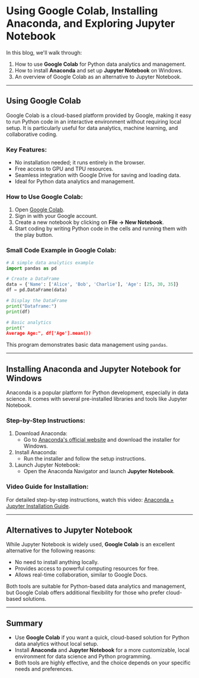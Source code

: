 
# Using Google Colab, Installing Anaconda, and Exploring Jupyter Notebook

In this blog, we'll walk through:
1. How to use **Google Colab** for Python data analytics and management.
2. How to install **Anaconda** and set up **Jupyter Notebook** on Windows.
3. An overview of Google Colab as an alternative to Jupyter Notebook.

---

## **Using Google Colab**
Google Colab is a cloud-based platform provided by Google, making it easy to run Python code in an interactive environment without requiring local setup. It is particularly useful for data analytics, machine learning, and collaborative coding.

### **Key Features**:
- No installation needed; it runs entirely in the browser.
- Free access to GPU and TPU resources.
- Seamless integration with Google Drive for saving and loading data.
- Ideal for Python data analytics and management.

### **How to Use Google Colab**:
1. Open [Google Colab](https://colab.research.google.com).
2. Sign in with your Google account.
3. Create a new notebook by clicking on **File → New Notebook**.
4. Start coding by writing Python code in the cells and running them with the play button.

### **Small Code Example in Google Colab**:
```python
# A simple data analytics example
import pandas as pd

# Create a DataFrame
data = {'Name': ['Alice', 'Bob', 'Charlie'], 'Age': [25, 30, 35]}
df = pd.DataFrame(data)

# Display the DataFrame
print("Dataframe:")
print(df)

# Basic analytics
print("
Average Age:", df['Age'].mean())
```
This program demonstrates basic data management using `pandas`.

---

## **Installing Anaconda and Jupyter Notebook for Windows**
Anaconda is a popular platform for Python development, especially in data science. It comes with several pre-installed libraries and tools like Jupyter Notebook.

### **Step-by-Step Instructions**:
1. Download Anaconda:
   - Go to [Anaconda's official website](https://www.anaconda.com/products/distribution) and download the installer for Windows.
2. Install Anaconda:
   - Run the installer and follow the setup instructions.
3. Launch Jupyter Notebook:
   - Open the Anaconda Navigator and launch **Jupyter Notebook**.

### **Video Guide for Installation**:
For detailed step-by-step instructions, watch this video: [Anaconda + Jupyter Installation Guide](https://www.youtube.com/watch?v=WUeBzT43JyY&t=472s).

---

## **Alternatives to Jupyter Notebook**
While Jupyter Notebook is widely used, **Google Colab** is an excellent alternative for the following reasons:
- No need to install anything locally.
- Provides access to powerful computing resources for free.
- Allows real-time collaboration, similar to Google Docs.

Both tools are suitable for Python-based data analytics and management, but Google Colab offers additional flexibility for those who prefer cloud-based solutions.

---

## **Summary**
- Use **Google Colab** if you want a quick, cloud-based solution for Python data analytics without local setup.
- Install **Anaconda** and **Jupyter Notebook** for a more customizable, local environment for data science and Python programming.
- Both tools are highly effective, and the choice depends on your specific needs and preferences.
